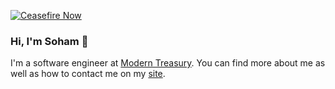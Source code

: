 [![Ceasefire Now](https://badge.techforpalestine.org/ceasefire-now)](https://techforpalestine.org/learn-more)

### Hi, I'm Soham 👋

I'm a software engineer at [Modern Treasury](https://www.moderntreasury.com). You can find more about me as well as how to contact me on my [site](https://soham.place).



